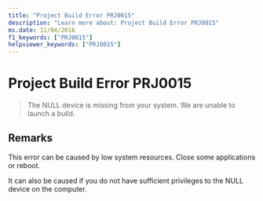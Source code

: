 ```yaml
---
title: "Project Build Error PRJ0015"
description: "Learn more about: Project Build Error PRJ0015"
ms.date: 11/04/2016
f1_keywords: ["PRJ0015"]
helpviewer_keywords: ["PRJ0015"]
---
```

# Project Build Error PRJ0015

> The NULL device is missing from your system. We are unable to launch a build.

## Remarks

This error can be caused by low system resources. Close some applications or reboot.

It can also be caused if you do not have sufficient privileges to the NULL device on the computer.
